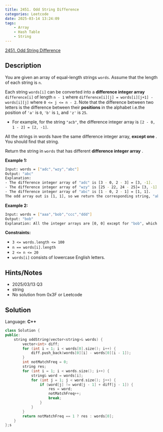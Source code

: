 ```yaml
---
title: 2451. Odd String Difference
categories: Leetcode
date: 2025-03-14 13:24:09
tags:
    - Array
    - Hash Table
    - String
---
```


[2451. Odd String Difference](https://leetcode.com/problems/odd-string-difference/description/)

## Description

You are given an array of equal-length strings `words`. Assume that the length of each string is `n`.

Each string `words[i]` can be converted into a **difference integer array**  `difference[i]` of length `n - 1` where `difference[i][j] = words[i][j+1] - words[i][j]` where `0 <= j <= n - 2`. Note that the difference between two letters is the difference between their **positions**  in the alphabet i.e.the position of `'a'` is `0`, `'b'` is `1`, and `'z'` is `25`.

- For example, for the string `"acb"`, the difference integer array is `[2 - 0, 1 - 2] = [2, -1]`.

All the strings in words have the same difference integer array, **except one** . You should find that string.

Return the string in `words` that has different **difference integer array** .

**Example 1:**

```bash
Input: words = ["adc","wzy","abc"]
Output: "abc"
Explanation:
- The difference integer array of "adc" is [3 - 0, 2 - 3] = [3, -1].
- The difference integer array of "wzy" is [25 - 22, 24 - 25]= [3, -1].
- The difference integer array of "abc" is [1 - 0, 2 - 1] = [1, 1].
The odd array out is [1, 1], so we return the corresponding string, "abc".
```

**Example 2:**

```bash
Input: words = ["aaa","bob","ccc","ddd"]
Output: "bob"
Explanation: All the integer arrays are [0, 0] except for "bob", which corresponds to [13, -13].
```

**Constraints:**

- `3 <= words.length <= 100`
- `n == words[i].length`
- `2 <= n <= 20`
- `words[i]` consists of lowercase English letters.

## Hints/Notes

- 2025/03/13 Q3
- string
- No solution from 0x3F or Leetcode

## Solution

Language: **C++**

```C++
class Solution {
public:
    string oddString(vector<string>& words) {
        vector<int> diff;
        for (int i = 1; i < words[0].size(); i++) {
            diff.push_back(words[0][i] - words[0][i - 1]);
        }
        int notMatchFreq = 0;
        string res;
        for (int i = 1; i < words.size(); i++) {
            string& word = words[i];
            for (int j = 1; j < word.size(); j++) {
                if (word[j] != word[j - 1] + diff[j - 1]) {
                    res = word;
                    notMatchFreq++;
                    break;
                }
            }
        }
        return notMatchFreq == 1 ? res : words[0];
    }
};s
```
